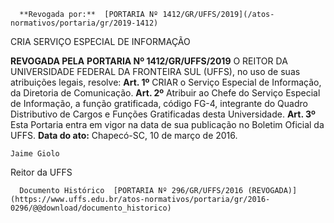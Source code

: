      **Revogada por:**  [PORTARIA Nº 1412/GR/UFFS/2019](/atos-normativos/portaria/gr/2019-1412) 

   CRIA SERVIÇO ESPECIAL DE INFORMAÇÃO  

 **REVOGADA PELA**  **PORTARIA Nº 1412/GR/UFFS/2019**   O REITOR DA UNIVERSIDADE FEDERAL DA FRONTEIRA SUL (UFFS), no uso de suas atribuições legais, resolve:  **Art. 1º**  CRIAR o Serviço Especial de Informação, da Diretoria de Comunicação. **Art. 2º**  Atribuir ao Chefe do Serviço Especial de Informação, a função gratificada, código FG-4, integrante do Quadro Distributivo de Cargos e Funções Gratificadas desta Universidade. **Art. 3º**  Esta Portaria entra em vigor na data de sua publicação no Boletim Oficial da UFFS.        **Data do ato:** Chapecó-SC, 10 de março de 2016.   
 

    Jaime Giolo   
 Reitor da UFFS 

      Documento Histórico  [PORTARIA Nº 296/GR/UFFS/2016 (REVOGADA)](https://www.uffs.edu.br/atos-normativos/portaria/gr/2016-0296/@@download/documento_historico)     
      